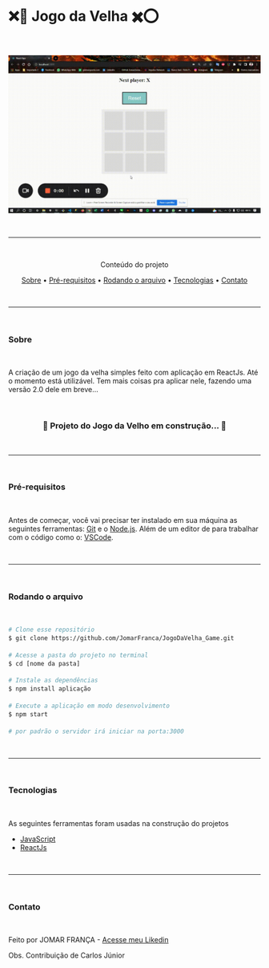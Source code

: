 # ❌🔘 Jogo da Velha ✖️⭕
<br />

<p align="center">
    <img alt="Vídeo" title="Vídeo" src="./React-App-14-June-2022.gif" />
</p>

<br/><hr/><br/>

<p align="center">Conteúdo do projeto</p>

<p align="center">
    <a href = "#sobre">Sobre</a> •
    <a href = "#pré-requisitos">Pré-requisitos</a> •
    <a href = "#rodando-o-arquivo">Rodando o arquivo</a> •
    <a href = "#tecnologias">Tecnologias</a> •
    <a href = "#contato">Contato</a>
    </p>

<br/><hr/><br/>

### Sobre
<br/>

<p> A criação de um jogo da velha simples feito com aplicação em ReactJs. Até o momento está utilizável. Tem mais coisas pra aplicar nele, fazendo uma versão 2.0 dele em breve...</p>
<br/>
<h3 align="center">
    🚧 Projeto do Jogo da Velho em construção... 🚧
</h3>
<br/><hr/><br/>

### Pré-requisitos
<br/>

Antes de começar, você vai precisar ter instalado em sua máquina as seguintes ferramentas: [Git](https://github.com/) e o [Node.js](https://nodejs.org). Além de um editor de para trabalhar com o código como o: [VSCode](https://code.visualstudio.com/).

<br/><hr/><br/>

### Rodando o arquivo
<br/>

```bash
# Clone esse repositório
$ git clone https://github.com/JomarFranca/JogoDaVelha_Game.git

# Acesse a pasta do projeto no terminal
$ cd [nome da pasta]

# Instale as dependências
$ npm install aplicação

# Execute a aplicação em modo desenvolvimento
$ npm start

# por padrão o servidor irá iniciar na porta:3000
```

<br/><hr/><br/>

### Tecnologias
<br/>

<p>As seguintes ferramentas foram usadas na construção do projetos</p>

- [JavaScript](https://www.javascript.com/)
- [ReactJs](https://reactjs.org/)

<br/><hr/><br/>

### Contato
<br/>

Feito por JOMAR FRANÇA - [Acesse meu Likedin](https://www.linkedin.com/in/jomar-almeida-franca/)

Obs. Contribuição de Carlos Júnior

